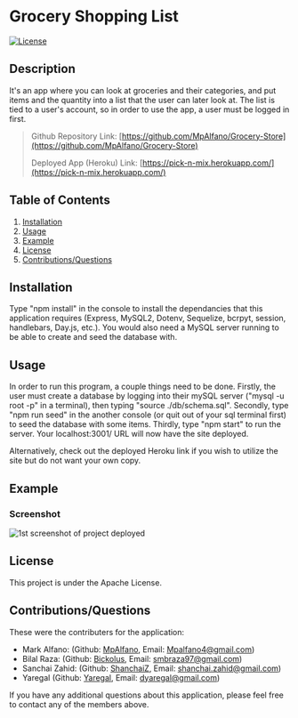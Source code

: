 # Grocery Shopping List

[![License](https://img.shields.io/badge/License-Apache_2.0-blue.svg)](https://opensource.org/licenses/Apache-2.0)

## Description

It's an app where you can look at groceries and their categories, and put items and the quantity into a list that the user can later look at. The list is tied to a user's account, so in order to use the app, a user must be logged in first. 

> Github Repository Link: [https://github.com/MpAlfano/Grocery-Store](https://github.com/MpAlfano/Grocery-Store)
>
> Deployed App (Heroku) Link: [https://pick-n-mix.herokuapp.com/](https://pick-n-mix.herokuapp.com/)

## Table of Contents

1. [Installation](#installation)
2. [Usage](#usage)
3. [Example](#example)
4. [License](#license)
5. [Contributions/Questions](#contributionsquestions)

## Installation

Type "npm install" in the console to install the dependancies that this application requires (Express, MySQL2, Dotenv, Sequelize, bcrpyt, session, handlebars, Day.js, etc.). You would also need a MySQL server running to be able to create and seed the database with.

## Usage

In order to run this program, a couple things need to be done. Firstly, the user must create a database by logging into their mySQL server ("mysql -u root -p" in a terminal), then typing "source ./db/schema.sql". Secondly, type "npm run seed" in the another console (or quit out of your sql terminal first) to seed the database with some items. Thirdly, type "npm start" to run the server. Your localhost:3001/ URL will now have the site deployed.

Alternatively, check out the deployed Heroku link if you wish to utilize the site but do not want your own copy.

## Example

### Screenshot
![1st screenshot of project deployed](./images/app1.png)

## License

This project is under the Apache License. 

## Contributions/Questions

These were the contributers for the application: 

* Mark Alfano: (Github: [MpAlfano](https://github.com/MpAlfano), Email: Mpalfano4@gmail.com)
* Bilal Raza: (Github: [Bickolus](https://github.com/Bickolus), Email: smbraza97@gmail.com)
* Sanchai Zahid: (Github: [ShanchaiZ](https://github.com/ShanchaiZ), Email: shanchai.zahid@gmail.com)
* Yaregal (Github: [Yaregal](https://github.com/Yaregaldt), Email: dyaregal@gmail.com)

If you have any additional questions about this application, please feel free to contact any of the members above.

